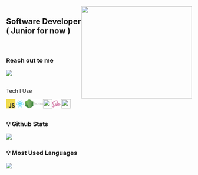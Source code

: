 <img src="https://media.giphy.com/media/1yk0v6WtCinP5Ptz6G/giphy.gif" align="right" width="300" height="250"  />


## Software Developer ( Junior for now )

<br/>

### Reach out to me

<!-- [<img height="32" width="32" src="https://unpkg.com/simple-icons@v4/icons/linkedin.svg" />][linkedin]
[<img height="32" width="32" src="https://unpkg.com/simple-icons@v4/icons/gmail.svg" />][gmail] -->

[<img  width="22" src="https://cdn.worldvectorlogo.com/logos/linkedin-icon-2.svg" align="left" />][linkedin]

<br/>
<br/>

Tech I Use

<img align="left" src="https://raw.githubusercontent.com/github/explore/80688e429a7d4ef2fca1e82350fe8e3517d3494d/topics/javascript/javascript.png" width="25" height="25">
<img align="left" src="https://raw.githubusercontent.com/github/explore/80688e429a7d4ef2fca1e82350fe8e3517d3494d/topics/react/react.png" width="25" height="25">
<img align="left" src="https://raw.githubusercontent.com/github/explore/80688e429a7d4ef2fca1e82350fe8e3517d3494d/topics/nodejs/nodejs.png" width="25" height="25">
<img align="left" src="https://raw.githubusercontent.com/github/explore/80688e429a7d4ef2fca1e82350fe8e3517d3494d/topics/express/express.png" width="25" height="25">
<img align="left" src="https://cdn.icon-icons.com/icons2/2415/PNG/512/mongodb_plain_wordmark_logo_icon_146423.png" width="25" height="25">
<img align="left" src="https://raw.githubusercontent.com/github/explore/80688e429a7d4ef2fca1e82350fe8e3517d3494d/topics/sass/sass.png" width="25" height="25">
<img align="left" src="https://thumbs.dreamstime.com/b/java-logo-vector-design-commercial-brand-trademark-118452997.jpg " width="25" height="25">

<br/>
<br/>

<!-- Github Stats -->

### :bulb: Github Stats

<img src="https://github-readme-stats.vercel.app/api?username=elmirIsmayilov&theme=dark&show_icons=true" />

<!-- Most Used Languages -->

### :bulb: Most Used Languages

<img src="https://github-readme-stats.vercel.app/api/top-langs/?username=elmirIsmayilov&layout=compact&theme=dark&show_icons=true" />

[linkedin]: https://www.linkedin.com/in/elmirismayilov/

<!-- [linkedin] : https://www.linkedin.com/in/elmirismayilov/
[gmail]: elmirismayilov158@gmail.com -->
